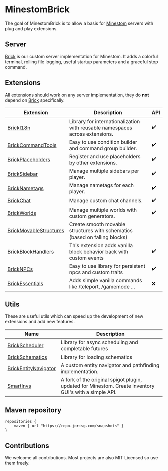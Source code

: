 # MinestomBrick

The goal of MinestomBrick is to allow a basis for  [Minestom](https://github.com/Minestom/Minestom) servers with plug and play extensions.

## Server

[Brick](https://github.com/MinestomBrick/Brick) is our custom server implementation for Minestom. 
It adds a colorful terminal, rolling file logging, useful startup parameters and 
a graceful stop command.

## Extensions

All extensions should work on any server implementation, they do **not** depend on [Brick](https://github.com/MinestomBrick/Brick) specifically.

| Extension                                                                         | Description                                                                  | API                |
|-----------------------------------------------------------------------------------|------------------------------------------------------------------------------|--------------------|
| [BrickI18n](https://github.com/MinestomBrick/BrickI18n)                           | Library for internationalization with reusable namespaces across extensions. | :heavy_check_mark: |
| [BrickCommandTools](https://github.com/MinestomBrick/BrickCommandTools)           | Easy to use condition builder and command group builder.                     | :heavy_check_mark: |
| [BrickPlaceholders](https://github.com/MinestomBrick/BrickPlaceholders)           | Register and use placeholders by other extensions.                           | :heavy_check_mark: |
| [BrickSidebar](https://github.com/MinestomBrick/BrickSidebar)                     | Manage multiple sidebars per player.                                         | :heavy_check_mark: |
| [BrickNametags](https://github.com/MinestomBrick/BrickNametags)                   | Manage nametags for each player.                                             | :heavy_check_mark: |
| [BrickChat](https://github.com/MinestomBrick/BrickChat)                           | Manage custom chat channels.                                                 | :heavy_check_mark: |
| [BrickWorlds](https://github.com/MinestomBrick/BrickWorlds)                       | Manage multiple worlds with custom generators.                               | :heavy_check_mark: |
| [BrickMovableStructures](https://github.com/MinestomBrick/BrickMovableStructures) | Create smooth movable structures with schematics (based on falling blocks)   |
| [BrickBlockHandlers](https://github.com/MinestomBrick/BrickBlockHandlers)         | This extension adds vanilla block behavior back with custom events           | :heavy_check_mark: |
| [BrickNPCs](https://github.com/MinestomBrick/BrickNPCs)                           | Easy to use library for persistent npcs and custom traits                    | :heavy_check_mark: |
| [BrickEssentials](https://github.com/MinestomBrick/BrickEssentials)               | Adds simple vanilla commands like /teleport, /gamemode ...                   | :x:                |


## Utils

These are useful utils which can speed up the development of new extensions and add new features.

| Name                                                                          | Description                                                                                                                                     |
|-------------------------------------------------------------------------------|-------------------------------------------------------------------------------------------------------------------------------------------------|
| [BrickScheduler](https://github.com/MinestomBrick/BrickScheduler)             | Library for async scheduling and completable futures                                                                                            |
| [BrickSchematics](https://github.com/MinestomBrick/BrickSchematics)           | Library for loading schematics                                                                                                                  |
| [BrickEntityNavigator](https://github.com/MinestomBrick/BrickEntityNavigator) | A custom entity navigator and pathfinding implementation.                                                                                       |
| [SmartInvs](https://github.com/MinestomBrick/SmartInvs)                       | A fork of the [original](https://github.com/MinusKube/SmartInvs) spigot plugin, updated for Minestom. Create inventory GUI's with a simple API. |                                                                               |

## Maven repository

```
repositories {
    maven { url "https://repo.jorisg.com/snapshots" }
}
```

## Contributions

We welcome all contributions. Most projects are also MIT Licensed so use them freely.

